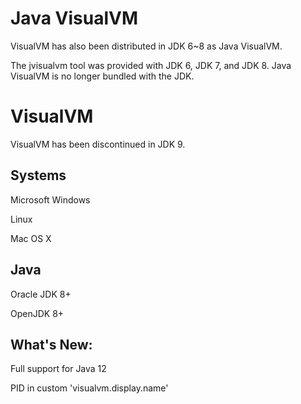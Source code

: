 # Java VisualVM
VisualVM has also been distributed in JDK 6~8 as Java VisualVM.

The jvisualvm tool was provided with JDK 6, JDK 7, and JDK 8. Java VisualVM is no longer bundled with the JDK.

# VisualVM
VisualVM has been discontinued in JDK 9. 

## Systems

Microsoft Windows

Linux

Mac OS X
	
## Java

Oracle JDK 8+

OpenJDK 8+
	
## What's New:

Full support for Java 12

PID in custom 'visualvm.display.name'
